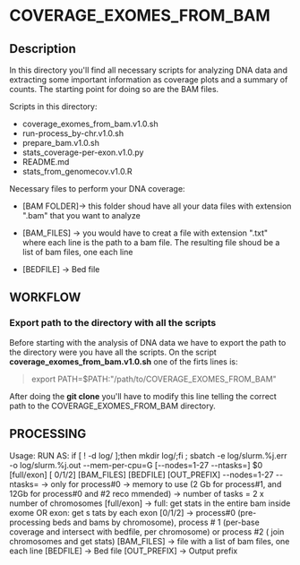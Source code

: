 # COVERAGE_EXOMES_FROM_BAM

<!-- /TOC -->

## Description

In this directory you'll find all necessary scripts for analyzing DNA data and extracting some important information as coverage plots and a summary of counts. The starting point for doing so are the BAM files. 

Scripts in this directory: 

* coverage_exomes_from_bam.v1.0.sh  
* run-process_by-chr.v1.0.sh
* prepare_bam.v1.0.sh              
* stats_coverage-per-exon.v1.0.py
* README.md                         
* stats_from_genomecov.v1.0.R

Necessary files to perform your DNA coverage:

* [BAM FOLDER]-> this folder shoud have all your data files with extension ".bam" that you want to analyze 

* [BAM_FILES] -> you would have to creat a file with extension ".txt" where each line is the path to a bam file. The resulting file shoud be a list of bam files, one each line

* [BEDFILE] -> Bed file


## WORKFLOW

### Export path to the directory with all the scripts

Before starting with the analysis of DNA data we have to export the path to the directory were you have all the scripts. On the script **coverage_exomes_from_bam.v1.0.sh** one of the firts lines is: 

> export PATH=$PATH:"/path/to/COVERAGE_EXOMES_FROM_BAM"

After doing the **git clone** you'll have to modify this line telling the correct path to the COVERAGE_EXOMES_FROM_BAM directory. 

## PROCESSING

Usage:
    RUN AS: if [ ! -d log/ ];then mkdir log/;fi ; sbatch -e log/slurm.%j.err -o 
log/slurm.%j.out --mem-per-cpu=<X>G [--nodes=1-27 --ntasks=<Y>] $0 [full/exon] [
0/1/2] [BAM_FILES] [BEDFILE] [OUT_PREFIX]
    --nodes=1-27 --ntasks=<Y> -> only for process#0
    <X> -> memory to use (2 Gb for process#1, and 12Gb for process#0 and #2 reco
mmended)
    <Y> -> number of tasks = 2 x number of chromosomes
    [full/exon] -> full: get stats in the entire bam inside exome OR exon: get s
tats by each exon
    [0/1/2] -> process#0 (pre-processing beds and bams by chromosome), process #
1 (per-base coverage and intersect with bedfile, per chromosome) or process #2 (
join chromosomes and get stats)
    [BAM_FILES] -> file with a list of bam files, one each line
    [BEDFILE] -> Bed file
    [OUT_PREFIX] -> Output prefix
